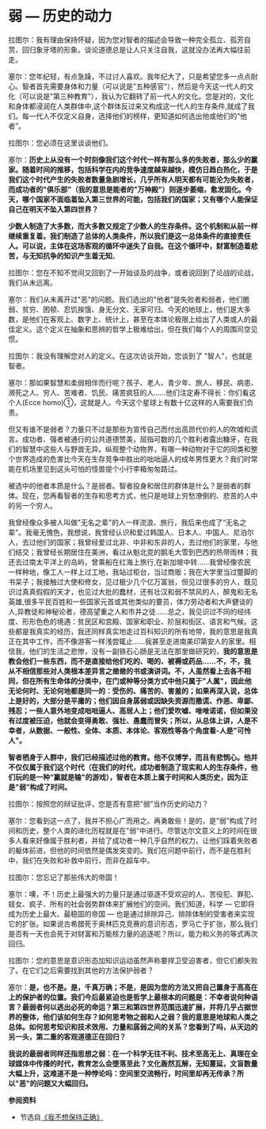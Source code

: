 # 弱 — 历史的动力


拉图尔：我有理由保持怀疑，因为您对智者的描述会导致一种完全孤立、孤芳自赏、回归象牙塔的形象。谈论道德总是让人只关注自我，这就没办法再大幅往前走。

塞尔：您年纪轻，有点急躁，不过讨人喜欢。我年纪大了，只是希望您多一点点耐心。智者首先需要身体和力量（可以说是"五种感官"），然后是今天这一代人的文化（可以说是"第三种教育"），我认为它翻转了前一代人的文化。您是对的，文化和身体都浸润在人类群体中,这个群体反过来又构成这一代人的生存条件,就成了我们。每一代人不仅定义自身，选择他们的榜样，更知道如何选出他或他们的"他者”。

拉图尔：您必须在这里谈谈他们。

塞尔：**历史上从没有一个时刻像我们这个时代一样有那么多的失败者，那么少的赢家。随着时间的推移，包括科学在内的竞争速度越来越快，模仿日趋白热化，于是我们这个时代产生的失败者数量急剧增长，几乎所有人明天都有可能沦为失败者，而成功者的"俱乐部”（我的意思是能者的"万神殿"）则逐步萎缩，愈发固化。今天，哪个国家不面临着坠入第三世界的可能，包括我们的国家；又有哪个人能保证自己在明天不坠入第四世界？**

**少数人制造了大多数，而大多数又规定了少数人的生存条件。这个机制和从前一样继续重复着。我们制造了总体的人类条件，所以我们是这一总体条件的直接责任人。可以说，主体在这场客观的循环中迷失了自我。在这个循环中，财富制造着悲苦，与无知抗争的知识产生着无知**。

拉图尔：您在不知不觉间又回到了一开始谈及的战争，或者说回到了论战的论战，我们从未远离。

塞尔：我们从未离开过"恶"的问题。我们选出的"他者”是失败者和弱者，他们脆弱、贫穷、困顿、忍饥挨饿、身无分文、无家可归。今天的地球上，他们是大多数，是他们在客观上、数字上、统计上，甚至在本体论极限上给出了人类或人的最佳定义。这个定义在抽象和思辨的哲学上极难给出，但在我们每个人的周围司空见惯。

拉图尔：我没有理解您对人的定义。在这次访谈开始，您谈到了 "智人"，也就是智者。

塞尔：那如果智慧和柔弱相伴而行呢？孩子、老人、青少年、旅人、移民、病患、濒死之人、穷人、苦难者、饥民、痛苦疯狂的人……他们注定寿不得长：你们看这个人(Ecce homo)①，这就是人。今天这个星球上有数十亿这样的人需要我们负责。

但又有谁不是弱者？力量只不过是那些为宣传自己而付出高昂代价的人的吹嘘和谎言。成功者、强者被通行的公共道德赞美，屈指可数的几个胜利者露出糠牙，在我们的智慧中这些人与野兽无异。纵观整个动物界，有哪一种动物对于它的同类和整个世界造成的危害比今天在生存竞争中胜出的咄咄逼人的成年男性更大？我们时常能在机场里见到这头可怕的怪兽提个小行李箱匆匆路过。

被选中的他者本质是什么？是弱者。智者投身和居住的群体是什么？是弱者的群体。现在，您再看智者的生存和思考方式，他只是地球上穷愁潦倒的、悲苦的人中的另一个穷人。

我曾经像众多被人叫做"无名之辈"的人一样流浪、旅行，我后来也成了“无名之辈"。我毫无愧色，我想说，我曾经认识和爱过韩国人、日本人、中国人、尼泊尔人，去过他们的国家；我曾经爱过北非、中非和东非的人，去过他们的家里，与他们结交；我曾经长期居住在美洲，看过从魁北克的鹅毛大雪到巴西的热带雨林；我还去过南太平洋上的岛屿，曾乘船在红海上旅行,在新加坡中转……我曾经像农民一样种地，像工人一样上过工地，我站过柜台，当过商贩；我在大学里当过蹩脚的书呆子；我接触过大使和修女，见过极少几个亿万富翁，但见过很多的穷人，既见识过真真假假的天才，也见过大批的蠢材，还有壮汉和弱不禁风的人，醉鬼和无名英雄,很多平民百姓和一些国家元首或其他类似的要员，体力劳动者和大声健谈的人,异教徒和神秘论者，德高望重之人和市井之徒……总之，我见识过不同的经纬度、形形色色的境遇：贫民区和宫殿、国家和职业、阶层和街区、语言和气候。这些都是我真实的经历，我还同样真实地走过百科知识的所有地带，我的意思是我真正在其中工作，而不像游客一样浅尝辄止……我甚至走进南美印第安人的家里。相信我，他们的生活之悲惨，没有一副铁石心肠是无法在那里做研究的，**我的意思是教会他们一些东西，而不是直接给他们吃的、喝的、被褥或药品……不，不，我从不相信那些对人类根本差异言之凿凿的书或演讲词。不，人虽然看上去各不相同，但在所有生命体的分类中，在门或种等分类方式中他只属于"人属"，因此他无论何时、无论何地都是同一的：受伤的、痛苦的、害羞的；如果再深入说，总体上是好的，大部分是平庸的；他们因自身孱弱或因缺失资源而撒谎、作恶、卑鄙、残忍；一些人意外地变成咄咄逼人、高居人上；他们爱吹嘘、唯唯诺诺，但如果没有过度被压迫，他就会变得勇敢、强壮、愚蠢而冒失；所以，从总体上讲，人是不幸者，从数据、一般性、全体、本质、本体论、客观性等各个角度看-人是"可怜人"。**

**智者栖身于人群中，我们已经描述过他的教育。他不仅博学，而且有悲悯心。他并不仅仅属于我们这个时代（在我们的时代，成功者制造了现实和人的生存条件，他们玩的是一种“赢就是输"的游戏），智者在本质上属于时间和人类历史，因为正是"弱”构成了时间。**

拉图尔：按照您的辩证批评，您是否有意把"弱”当作历史的动力？

塞尔：您看到这一点了，我并不担心广而用之。再勇敢些！是的，是"弱”构成了时间和历史，整个人类的进化历程就是在"弱”中进行。尽管达尔文意义上的时间在很多人看来好像属于胜利者，并给了成功者一种几乎自然的权力，让他们踩着失败者的躯体前进，但他的时间依然是偶发突变的。我们在问题中前行，而不是在胜利中，我们在失败和补救中前行，而非在超车中。

拉图尔：您忘记了那些伟大的帝国！

塞尔：噢，不！历史上最强大的力量只是通过驱逐不受欢迎的人、苦役犯、罪犯、妓女、疯子、所有的社会弱势群体来扩展他们的空间。我们知道，科学 — 它即将成为历史上最大、最稳固的帝国 — 也是通过排除异己、排除体制的受害者来实现它的扩张。如果说古希腊死于奥林匹克竞赛的意识形态，罗马亡于扩张，那么我们是否有一天也会死于对财富和万能核力量的追逐呢？所以，能力和义务的等式再次回归。

拉图尔：您的意思是意识形态加知识运动虽然声称要捍卫受迫害者，但它们都失败了。在它们之后需要找到其他的方法保护弱者？

塞尔：**是，也不是。是，千真万确；不是，是因为您的方法又把自己置身于高高在上的保护者的位置。我们今后最紧迫也是哲学上最根本的问题是：不幸者说何种语言？最弱者何以逃出必死的命运？第三和第四世界范围迅速扩展，并将几乎占据世界的整体，他们该如何生存？如何思考物之弱和人之弱？我的意思是地球和人类之总体。如何思考知识和技术效用、力量和孱弱之间的关系？您看到了吗，从天边的另一头，第二重的客观道德正在回归？**

**我说的最弱者同样还指思想之弱：在一个科学无往不利、技术至高无上、真理在全球媒体中传播的时代，教育怎么会堕落至此？文化轰然瓦解，无知蔓延，文盲数量大幅上升，这难道不是一种悖论吗：空间里交流畅行，时间里却再无传承？所以"恶"的问题又大幅回归。**

**参阅资料**

- 节选自[《我不想保持正确》](https://book.douban.com/subject/36780601/)


